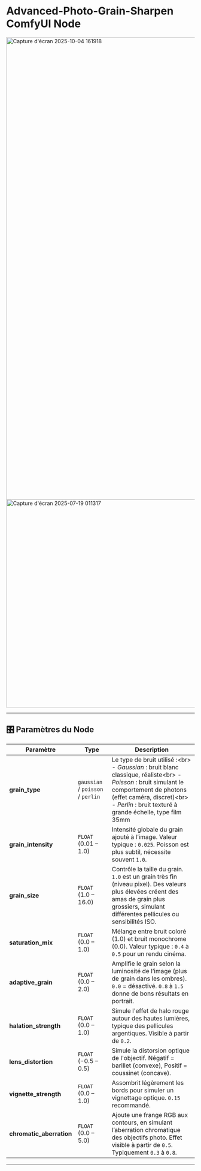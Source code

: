 # Advanced-Photo-Grain-Sharpen ComfyUI Node
<img width="2557" height="1233" alt="Capture d'écran 2025-10-04 161918" src="https://github.com/user-attachments/assets/677be801-3cb4-403e-8140-e123b61afb37" />

<img width="855" height="556" alt="Capture d'écran 2025-07-19 011317" src="https://github.com/user-attachments/assets/9d091c57-96d5-4d4d-b921-b38e0e639a4f" />

---

## 🎛️ Paramètres du Node

| Paramètre | Type | Description |
|---|---|---|
| **grain\_type** | `gaussian` / `poisson` / `perlin` | Le type de bruit utilisé :\<br\> - *Gaussian* : bruit blanc classique, réaliste\<br\> - *Poisson* : bruit simulant le comportement de photons (effet caméra, discret)\<br\> - *Perlin* : bruit texturé à grande échelle, type film 35mm |
| **grain\_intensity** | `FLOAT` (0.01 – 1.0) | Intensité globale du grain ajouté à l’image. Valeur typique : `0.025`. Poisson est plus subtil, nécessite souvent `1.0`. |
| **grain\_size** | `FLOAT` (1.0 – 16.0) | Contrôle la taille du grain. `1.0` est un grain très fin (niveau pixel). Des valeurs plus élevées créent des amas de grain plus grossiers, simulant différentes pellicules ou sensibilités ISO. |
| **saturation\_mix** | `FLOAT` (0.0 – 1.0) | Mélange entre bruit coloré (1.0) et bruit monochrome (0.0). Valeur typique : `0.4` à `0.5` pour un rendu cinéma. |
| **adaptive\_grain** | `FLOAT` (0.0 – 2.0) | Amplifie le grain selon la luminosité de l’image (plus de grain dans les ombres). `0.0` = désactivé. `0.8` à `1.5` donne de bons résultats en portrait. |
| **halation\_strength**| `FLOAT` (0.0 – 1.0) | Simule l'effet de halo rouge autour des hautes lumières, typique des pellicules argentiques. Visible à partir de `0.2`. |
| **lens\_distortion**| `FLOAT` (-0.5 – 0.5) | Simule la distorsion optique de l'objectif. Négatif = barillet (convexe), Positif = coussinet (concave). |
| **vignette\_strength** | `FLOAT` (0.0 – 1.0) | Assombrit légèrement les bords pour simuler un vignettage optique. `0.15` recommandé. |
| **chromatic\_aberration** | `FLOAT` (0.0 – 5.0) | Ajoute une frange RGB aux contours, en simulant l’aberration chromatique des objectifs photo. Effet visible à partir de `0.5`. Typiquement `0.3` à `0.8`. |

---
